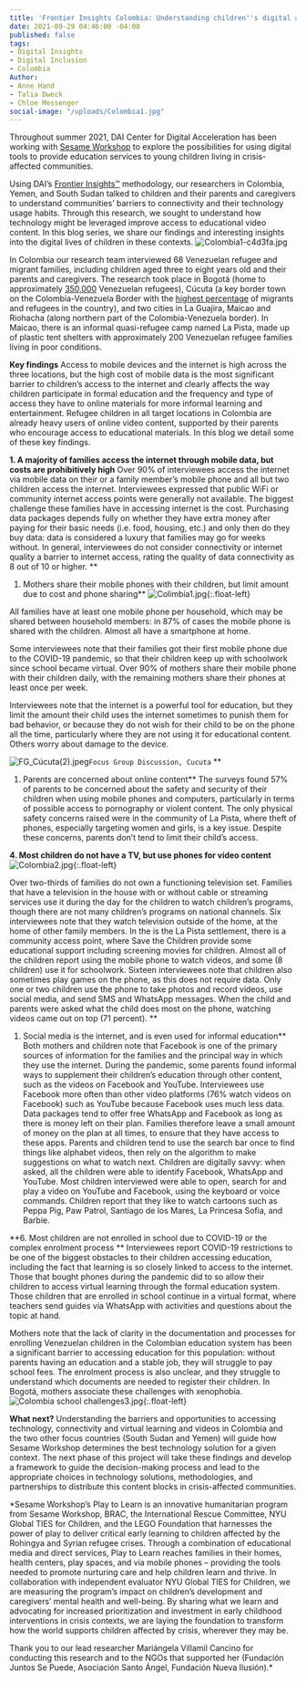 ```yaml
---
title: 'Frontier Insights Colombia: Understanding children''s digital access'
date: 2021-09-29 04:46:00 -04:00
published: false
tags:
- Digital Insights
- Digital Inclusion
- Colombia
Author:
- Anne Hand
- Talia Dweck
- Chloe Messenger
social-image: "/uploads/Colombia1.jpg"
---
```


Throughout summer 2021, DAI Center for Digital Acceleration has been working with [Sesame Workshop](https://www.sesameworkshop.org/what-we-do/refugee-response) to explore the possibilities for using digital tools to provide education services to young children living in crisis-affected communities.

Using DAI’s  [Frontier Insights™](https://dai-global-digital.com/tags/?tag=digital-insights) methodology, our researchers in Colombia, Yemen, and South Sudan talked to children and their parents and caregivers to understand communities’ barriers to connectivity and their technology usage habits. Through this research, we sought to understand how technology might be leveraged improve access to educational video content. In this blog series, we share our findings and interesting insights into the digital lives of children in these contexts.
![Colombia1-c4d3fa.jpg](/uploads/Colombia1-c4d3fa.jpg)

In Colombia our research team interviewed 68 Venezuelan refugee and migrant families,  including children aged three to eight years old and their parents and caregivers. The research took place in Bogotá (home to approximately [350,000](https://migracion.nexos.com.mx/2021/05/la-bogota-de-los-migrantes-venezolanos-un-contexto-de-recepcion-en-tiempos-de-pandemia-y-crisis-social/) Venezuelan refugees), Cúcuta (a key border town on the Colombia-Venezuela Border with the [highest percentage](https://elpais.com/elpais/2019/03/19/planeta_futuro/1552999963_663150.html) of migrants and refugees in the country), and two cities in La Guajira, Maicao and Riohacha (along northern part of the Colombia-Venezuela border). In Maicao, there is an informal quasi-refugee camp named La Pista, made up of plastic tent shelters with approximately 200 Venezuelan refugee families living in poor conditions.
<!--more-->

**Key findings**
Access to mobile devices and the internet is high across the three locations, but the high cost of mobile data is the most significant barrier to children’s access to the internet and clearly affects the way children participate in formal education and the frequency and type of access they have to online materials for more informal learning and entertainment. Refugee children in all target locations in Colombia are already heavy users of online video content, supported by their parents who encourage access to educational materials. In this blog we detail some of these key findings.

**1. A majority of families access the internet through mobile data, but costs are prohibitively high**
Over 90% of interviewees access the internet via mobile data on their or a family member’s mobile phone and all but two children access the internet. Interviewees expressed that public WiFi or community internet access points were generally not available. The biggest challenge these families have in accessing internet is the cost. Purchasing data packages depends fully on whether they have extra money after paying for their basic needs (i.e. food, housing, etc.) and only then do they buy data: data is considered a luxury that families may go for weeks without.
In general, interviewees do not consider connectivity or internet quality a barrier to internet access, rating the quality of data connectivity as 8 out of 10 or higher.
\*\*

1. Mothers share their mobile phones with their children, but limit amount due to cost and phone sharing\*\*
   ![Colimbia1.jpg](/uploads/Colimbia1.jpg){:.float-left}

All families have at least one mobile phone per household, which may be shared between household members: in 87% of cases the mobile phone is shared with the children. Almost all have a smartphone at home.

Some interviewees note that their families got their first mobile phone due to the COVID-19 pandemic, so that their children keep up with schoolwork since school became virtual. Over 90% of mothers share their mobile phone with their children daily, with the remaining mothers share their phones at least once per week.

Interviewees note that the internet is a powerful tool for education, but they limit the amount their child uses the internet sometimes to punish them for bad behavior, or because they do not wish for their child to be on the phone all the time, particularly where they are not using it for educational content. Others worry about damage to the device.

![FG_Cúcuta(2).jpeg](/uploads/FG_C%C3%BAcuta(2).jpeg)`Focus Group Discussion, Cucuta`
\*\*

1. Parents are concerned about online content\*\*
   The surveys found 57% of parents to be concerned about the safety and security of their children when using mobile phones and computers, particularly in terms of possible access to pornography or violent content. The only physical safety concerns raised were in the community of La Pista, where theft of phones, especially targeting women and girls, is a key issue. Despite these concerns, parents don’t tend to limit their child’s access.

**4. Most children do not have a TV, but use phones for video content**
![Colombia2.jpg](/uploads/Colombia2.jpg){:.float-left}

Over two-thirds of families do not own a functioning television set. Families that have a television in the house with or without cable or streaming services use it during the day for the children to watch children’s programs, though there are not many children’s programs on national channels. Six interviewees note that they watch television outside of the home, at the home of other family members. In the is the La Pista settlement, there is a community access point, where Save the Children provide some educational support including screening movies for children.
Almost all of the children report using the mobile phone to watch videos, and some (8 children) use it for schoolwork. Sixteen interviewees note that children also sometimes play games on the phone, as this does not require data. Only one or two children use the phone to take photos and record videos, use social media, and send SMS and WhatsApp messages. When the child and parents were asked what the child does most on the phone, watching videos came out on top (71 percent).
\*\*

1. Social media is the internet, and is even used for informal education\*\*
   Both mothers and children note that Facebook is one of the primary sources of information for the families and the principal way in which they use the internet.
   During the pandemic, some parents found informal ways to supplement their children’s education through other content, such as the videos on Facebook and YouTube. Interviewees use Facebook more often than other video platforms (76% watch videos on Facebook) such as YouTube because Facebook uses much less data. Data packages tend to offer free WhatsApp and Facebook as long as there is money left on their plan. Families therefore leave a small amount of money on the plan at all times, to ensure that they have access to these apps.  Parents and children tend to use the search bar once to find things like alphabet videos, then rely on the algorithm to make suggestions on what to watch next.
   Children are digitally savvy: when asked, all the children were able to identify Facebook, WhatsApp and YouTube. Most children interviewed were able to open, search for and play a video on YouTube and Facebook, using the keyboard or voice commands. Children report that they like to watch cartoons such as Peppa Pig, Paw Patrol, Santiago de los Mares, La Princesa Sofia, and Barbie.

\*\*6. Most children are not enrolled in school due to COVID-19 or the complex enrolment process \*\*
Interviewees report COVID-19 restrictions to be one of the biggest obstacles to their children accessing education, including the fact that learning is so closely linked to access to the internet.
Those that bought phones during the pandemic did to so allow their children to access virtual learning through the formal education system. Those children that are enrolled in school continue in a virtual format, where teachers send guides via WhatsApp with activities and questions about the topic at hand.

Mothers note that the lack of clarity in the documentation and processes for enrolling Venezuelan children in the Colombian education system has been a significant barrier to accessing education for this population: without parents having an education and a stable job, they will struggle to pay school fees. The enrolment process is also unclear, and they struggle to understand which documents are needed to register their children. In Bogotá, mothers associate these challenges with xenophobia.
![Colombia school challenges3.jpg](/uploads/Colombia%20school%20challenges3.jpg){:.float-left}

**What next?**
Understanding the barriers and opportunities to accessing technology, connectivity and virtual learning and videos in Colombia and the two other focus countries (South Sudan and Yemen) will guide how Sesame Workshop determines the best technology solution for a given context. The next phase of this project will take these findings and develop a framework to guide the decision-making process and lead to the appropriate choices in technology solutions, methodologies, and partnerships to distribute this content blocks in crisis-affected communities.

\*Sesame Workshop’s Play to Learn is an innovative humanitarian program from Sesame Workshop, BRAC, the International Rescue Committee, NYU Global TIES for Children, and the LEGO Foundation that harnesses the power of play to deliver critical early learning to children affected by the Rohingya and Syrian refugee crises. Through a combination of educational media and direct services, Play to Learn reaches families in their homes, health centers, play spaces, and via mobile phones – providing the tools needed to promote nurturing care and help children learn and thrive. In collaboration with independent evaluator NYU Global TIES for Children, we are measuring the program’s impact on children’s development and caregivers’ mental health and well-being. By sharing what we learn and advocating for increased prioritization and investment in early childhood interventions in crisis contexts, we are laying the foundation to transform how the world supports children affected by crisis, wherever they may be.

Thank you to our lead researcher Mariángela Villamil Cancino for conducting this research and to the NGOs that supported her (Fundación Juntos Se Puede, Asociación Santo Ángel, Fundación Nueva Ilusión).\*